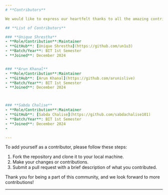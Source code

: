 ```yaml
---
# **Contributors**

We would like to express our heartfelt thanks to all the amazing contributors who have helped make **IOST - Initiative for Open Source Technology** a vibrant and growing community. Your contributions, both big and small, are highly appreciated!

## **List of Contributors**

### **Unique Shrestha**
- **Role/Contribution**:Maintainer
- **GitHub**: [Unique Shrestha](https://github.com/un1u3)
- **Batch/Year**: BIT 1st Semester
- **Joined**: December 2024


### **Arun Khanal**
- **Role/Contribution**:Maintainer
- **GitHub**: [Arun Khanal](https://github.com/arunislive)
- **Batch/Year**: BIT 1st Semester
- **Joined**: December 2024



### **Sabda Chalise**
- **Role/Contribution**:Maintainer
- **GitHub**: [Sabda Chalise](https://github.com/sabdachalise101)
- **Batch/Year**: BIT 1st Semester
- **Joined**: December 2024
- 

---
```


To add yourself as a contributor, please follow these steps:

1. Fork the repository and clone it to your local machine.
2. Make your changes or contributions.
3. Submit a pull request with a brief description of what you contributed.

Thank you for being a part of this community, and we look forward to more contributions!

---

